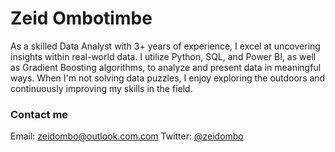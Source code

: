 Zeid Ombotimbe
===

As a skilled Data Analyst with 3+ years of experience, I excel at uncovering insights within real-world data. I utilize Python, SQL, and Power BI, as well as Gradient Boosting algorithms, to analyze and present data in meaningful ways. When I'm not solving data puzzles, I enjoy exploring the outdoors and continuously improving my skills in the field.


### Contact me

Email: [zeidombo@outlook.com.com](mailto:zeidombo@outlook.com)
Twitter: [@zeidombo](https://twitter.com/zeidombo/)
